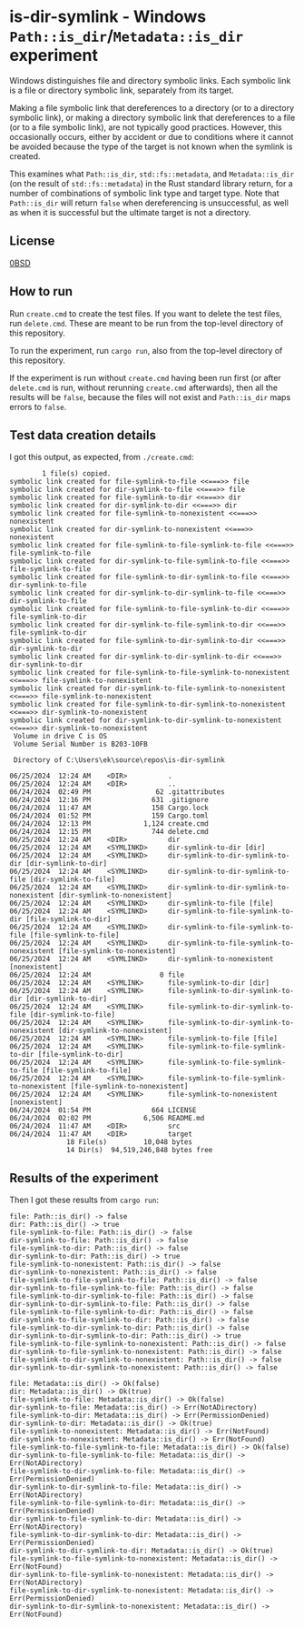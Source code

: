 # is-dir-symlink - Windows `Path::is_dir`/`Metadata::is_dir` experiment

Windows distinguishes file and directory symbolic links. Each symbolic link is a file or directory symbolic link, separately from its target.

Making a file symbolic link that dereferences to a directory (or to a directory symbolic link), or making a directory symbolic link that dereferences to a file (or to a file symbolic link), are not typically good practices. However, this occasionally occurs, either by accident or due to conditions where it cannot be avoided because the type of the target is not known when the symlink is created.

This examines what `Path::is_dir`, `std::fs::metadata`, and `Metadata::is_dir` (on the result of `std::fs::metadata`) in the Rust standard library return, for a number of combinations of symbolic link type and target type. Note that `Path::is_dir` will return `false` when dereferencing is unsuccessful, as well as when it is successful but the ultimate target is not a directory.

## License

[0BSD](LICENSE)

## How to run

Run `create.cmd` to create the test files. If you want to delete the test files, run `delete.cmd`. These are meant to be run from the top-level directory of this repository.

To run the experiment, run `cargo run`, also from the top-level directory of this repository.

If the experiment is run without `create.cmd` having been run first (or after `delete.cmd` is run, without rerunning `create.cmd` afterwards), then all the results will be `false`, because the files will not exist and `Path::is_dir` maps errors to `false`.

## Test data creation details

I got this output, as expected, from `./create.cmd`:

```text
        1 file(s) copied.
symbolic link created for file-symlink-to-file <<===>> file
symbolic link created for dir-symlink-to-file <<===>> file
symbolic link created for file-symlink-to-dir <<===>> dir
symbolic link created for dir-symlink-to-dir <<===>> dir
symbolic link created for file-symlink-to-nonexistent <<===>> nonexistent
symbolic link created for dir-symlink-to-nonexistent <<===>> nonexistent
symbolic link created for file-symlink-to-file-symlink-to-file <<===>> file-symlink-to-file
symbolic link created for dir-symlink-to-file-symlink-to-file <<===>> file-symlink-to-file
symbolic link created for file-symlink-to-dir-symlink-to-file <<===>> dir-symlink-to-file
symbolic link created for dir-symlink-to-dir-symlink-to-file <<===>> dir-symlink-to-file
symbolic link created for file-symlink-to-file-symlink-to-dir <<===>> file-symlink-to-dir
symbolic link created for dir-symlink-to-file-symlink-to-dir <<===>> file-symlink-to-dir
symbolic link created for file-symlink-to-dir-symlink-to-dir <<===>> dir-symlink-to-dir
symbolic link created for dir-symlink-to-dir-symlink-to-dir <<===>> dir-symlink-to-dir
symbolic link created for file-symlink-to-file-symlink-to-nonexistent <<===>> file-symlink-to-nonexistent
symbolic link created for dir-symlink-to-file-symlink-to-nonexistent <<===>> file-symlink-to-nonexistent
symbolic link created for file-symlink-to-dir-symlink-to-nonexistent <<===>> dir-symlink-to-nonexistent
symbolic link created for dir-symlink-to-dir-symlink-to-nonexistent <<===>> dir-symlink-to-nonexistent
 Volume in drive C is OS
 Volume Serial Number is B203-10FB

 Directory of C:\Users\ek\source\repos\is-dir-symlink

06/25/2024  12:24 AM    <DIR>          .
06/25/2024  12:24 AM    <DIR>          ..
06/24/2024  02:49 PM                62 .gitattributes
06/24/2024  12:16 PM               631 .gitignore
06/24/2024  11:47 AM               158 Cargo.lock
06/24/2024  01:52 PM               159 Cargo.toml
06/24/2024  12:13 PM             1,124 create.cmd
06/24/2024  12:15 PM               744 delete.cmd
06/25/2024  12:24 AM    <DIR>          dir
06/25/2024  12:24 AM    <SYMLINKD>     dir-symlink-to-dir [dir]
06/25/2024  12:24 AM    <SYMLINKD>     dir-symlink-to-dir-symlink-to-dir [dir-symlink-to-dir]
06/25/2024  12:24 AM    <SYMLINKD>     dir-symlink-to-dir-symlink-to-file [dir-symlink-to-file]
06/25/2024  12:24 AM    <SYMLINKD>     dir-symlink-to-dir-symlink-to-nonexistent [dir-symlink-to-nonexistent]
06/25/2024  12:24 AM    <SYMLINKD>     dir-symlink-to-file [file]
06/25/2024  12:24 AM    <SYMLINKD>     dir-symlink-to-file-symlink-to-dir [file-symlink-to-dir]
06/25/2024  12:24 AM    <SYMLINKD>     dir-symlink-to-file-symlink-to-file [file-symlink-to-file]
06/25/2024  12:24 AM    <SYMLINKD>     dir-symlink-to-file-symlink-to-nonexistent [file-symlink-to-nonexistent]
06/25/2024  12:24 AM    <SYMLINKD>     dir-symlink-to-nonexistent [nonexistent]
06/25/2024  12:24 AM                 0 file
06/25/2024  12:24 AM    <SYMLINK>      file-symlink-to-dir [dir]
06/25/2024  12:24 AM    <SYMLINK>      file-symlink-to-dir-symlink-to-dir [dir-symlink-to-dir]
06/25/2024  12:24 AM    <SYMLINK>      file-symlink-to-dir-symlink-to-file [dir-symlink-to-file]
06/25/2024  12:24 AM    <SYMLINK>      file-symlink-to-dir-symlink-to-nonexistent [dir-symlink-to-nonexistent]
06/25/2024  12:24 AM    <SYMLINK>      file-symlink-to-file [file]
06/25/2024  12:24 AM    <SYMLINK>      file-symlink-to-file-symlink-to-dir [file-symlink-to-dir]
06/25/2024  12:24 AM    <SYMLINK>      file-symlink-to-file-symlink-to-file [file-symlink-to-file]
06/25/2024  12:24 AM    <SYMLINK>      file-symlink-to-file-symlink-to-nonexistent [file-symlink-to-nonexistent]
06/25/2024  12:24 AM    <SYMLINK>      file-symlink-to-nonexistent [nonexistent]
06/24/2024  01:54 PM               664 LICENSE
06/24/2024  02:02 PM             6,506 README.md
06/24/2024  11:47 AM    <DIR>          src
06/24/2024  11:47 AM    <DIR>          target
              18 File(s)         10,048 bytes
              14 Dir(s)  94,519,246,848 bytes free
```

## Results of the experiment

Then I got these results from `cargo run`:

```text
file: Path::is_dir() -> false
dir: Path::is_dir() -> true
file-symlink-to-file: Path::is_dir() -> false
dir-symlink-to-file: Path::is_dir() -> false
file-symlink-to-dir: Path::is_dir() -> false
dir-symlink-to-dir: Path::is_dir() -> true
file-symlink-to-nonexistent: Path::is_dir() -> false
dir-symlink-to-nonexistent: Path::is_dir() -> false
file-symlink-to-file-symlink-to-file: Path::is_dir() -> false
dir-symlink-to-file-symlink-to-file: Path::is_dir() -> false
file-symlink-to-dir-symlink-to-file: Path::is_dir() -> false
dir-symlink-to-dir-symlink-to-file: Path::is_dir() -> false
file-symlink-to-file-symlink-to-dir: Path::is_dir() -> false
dir-symlink-to-file-symlink-to-dir: Path::is_dir() -> false
file-symlink-to-dir-symlink-to-dir: Path::is_dir() -> false
dir-symlink-to-dir-symlink-to-dir: Path::is_dir() -> true
file-symlink-to-file-symlink-to-nonexistent: Path::is_dir() -> false
dir-symlink-to-file-symlink-to-nonexistent: Path::is_dir() -> false
file-symlink-to-dir-symlink-to-nonexistent: Path::is_dir() -> false
dir-symlink-to-dir-symlink-to-nonexistent: Path::is_dir() -> false

file: Metadata::is_dir() -> Ok(false)
dir: Metadata::is_dir() -> Ok(true)
file-symlink-to-file: Metadata::is_dir() -> Ok(false)
dir-symlink-to-file: Metadata::is_dir() -> Err(NotADirectory)
file-symlink-to-dir: Metadata::is_dir() -> Err(PermissionDenied)
dir-symlink-to-dir: Metadata::is_dir() -> Ok(true)
file-symlink-to-nonexistent: Metadata::is_dir() -> Err(NotFound)
dir-symlink-to-nonexistent: Metadata::is_dir() -> Err(NotFound)
file-symlink-to-file-symlink-to-file: Metadata::is_dir() -> Ok(false)
dir-symlink-to-file-symlink-to-file: Metadata::is_dir() -> Err(NotADirectory)
file-symlink-to-dir-symlink-to-file: Metadata::is_dir() -> Err(PermissionDenied)
dir-symlink-to-dir-symlink-to-file: Metadata::is_dir() -> Err(NotADirectory)
file-symlink-to-file-symlink-to-dir: Metadata::is_dir() -> Err(PermissionDenied)
dir-symlink-to-file-symlink-to-dir: Metadata::is_dir() -> Err(NotADirectory)
file-symlink-to-dir-symlink-to-dir: Metadata::is_dir() -> Err(PermissionDenied)
dir-symlink-to-dir-symlink-to-dir: Metadata::is_dir() -> Ok(true)
file-symlink-to-file-symlink-to-nonexistent: Metadata::is_dir() -> Err(NotFound)
dir-symlink-to-file-symlink-to-nonexistent: Metadata::is_dir() -> Err(NotADirectory)
file-symlink-to-dir-symlink-to-nonexistent: Metadata::is_dir() -> Err(PermissionDenied)
dir-symlink-to-dir-symlink-to-nonexistent: Metadata::is_dir() -> Err(NotFound)
```
